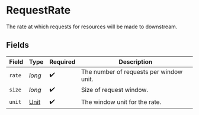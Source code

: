 # RequestRate

The rate at which requests for resources will be made to downstream.


## Fields

| Field                                   | Type                                    | Required                                | Description                             |
| --------------------------------------- | --------------------------------------- | --------------------------------------- | --------------------------------------- |
| `rate`                                  | *long*                                  | :heavy_check_mark:                      | The number of requests per window unit. |
| `size`                                  | *long*                                  | :heavy_check_mark:                      | Size of request window.                 |
| `unit`                                  | [Unit](../../models/components/Unit.md) | :heavy_check_mark:                      | The window unit for the rate.           |
